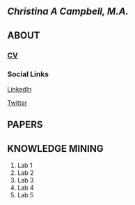 ## *Christina A Campbell, M.A.*

## ABOUT
 
### [CV](https://github.com/ChristinaCampbell/ChristinaCampbell/blob/main/Campbell%2C%20Christina%20%20vitae.pdf)

### Social Links
   [LinkedIn](https://www.linkedin.com/in/christina-c-31512219/)
     
   [Twitter](https://twitter.com/jinxc6/)                                                                 

## PAPERS

## KNOWLEDGE MINING
1. Lab 1
2. Lab 2
3. Lab 3
4. Lab 4
5. Lab 5
